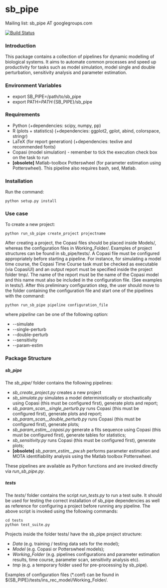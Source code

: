 
# sb_pipe

Mailing list: sb_pipe AT googlegroups.com

[![Build Status](https://travis-ci.org/pdp10/sb_pipe.svg?branch=master)](https://travis-ci.org/pdp10/sb_pipe)


### Introduction
This package contains a collection of pipelines for dynamic modelling 
of biological systems. It aims to automate common processes and speed up
productivity for tasks such as model simulation, model single and double
perturbation, sensitivity analysis and parameter estimation. 


### Environment Variables
- export SB_PIPE=/path/to/sb_pipe
- export PATH=$PATH:${SB_PIPE}/sb_pipe


### Requirements
- Python (+dependencies: scipy, numpy, pp)
- R (plots + statistics) (+dependencies: ggplot2, gplot, abind, colorspace, 
stringr)
- LaTeX (for report generation) (+dependencies: texlive and recommended 
fonts)
- Copasi (model simulation) - remember to tick the execution check box 
on the task to run
- **[obsolete]** Matlab-toolbox Potterswheel (for parameter estimation 
using Potterswheel). This pipeline also requires bash, sed, Matlab.


### Installation
Run the command: 
```
python setup.py install
```

### Use case
To create a new project: 
```
python run_sb_pipe create_project projectname
```
After creating a project, the Copasi files should be placed inside 
Models/, whereas the configuration files in Working_Folder/. Examples of
project structures can be found in sb_pipe/tests/. 
A Copasi file must be configured appropriately before starting a 
pipeline. For instance, for simulating a model time course, the Copasi 
Time Course task must be checked as executable (via CopasiUI) and an 
output report must be specified inside the project folder tmp/. The name
of the report must be the name of the Copasi model and this name must
also be included in the configuration file. (See examples in tests/). 
After this preliminary configuration step, the user should move to the 
folder containing the configuration file and start one of the pipelines 
with the command: 
```
python run_sb_pipe pipeline configuration_file
```
where *pipeline* can be one of the following option: 
- --simulate
- --single-perturb 
- --double-perturb 
- --sensitivity
- --param-estim 



### Package Structure


##### sb_pipe
The *sb_pipe/* folder contains the following pipelines:

- *sb_create_project.py* creates a new project
- *sb_simulate.py* simulates a model deterministically or stochastically
using Copasi (this must be configured first), generate plots and report;
- *sb_param_scan__single_perturb.py* runs Copasi (this must be 
configured first), generate plots and report;
- *sb_param_scan__double_perturb.py* runs Copasi (this must be 
configured first), generate plots;
- *sb_param_estim__copasi.py* generate a fits sequence using Copasi 
(this must be configured first), generate tables for statistics;
- *sb_sensitivity.py* runs Copasi (this must be 
configured first), generate plots;
- **[obsolete]** *sb_param_estim__pw.sh* performs parameter estimation 
and MOTA identifiability analysis using the Matlab toolbox Potterswheel.

These pipelines are available as Python functions and are invoked 
directly via *run_sb_pipe.py*.


##### tests
The *tests/* folder contains the script *run_tests.py* to run a test 
suite. It should be used for testing the correct installation of sb_pipe
dependencies as well as reference for configuring a project before 
running any pipeline. The above script is invoked using the 
following commands: 
```
cd tests
python test_suite.py
```
Projects inside the folder tests/ have the sb_pipe project structure: 
- *Data* (e.g. training / testing data sets for the model);
- *Model* (e.g. Copasi or Potterswheel models);
- *Working_Folder* (e.g. pipelines configurations and parameter 
estimation results, time course, parameter scan, sensitivity analysis 
etc).
- *tmp* (e.g. a temporary folder used for pre-processing by sb_pipe).

Examples of configuration files (*.conf) can be found in 
${SB_PIPE}/tests/ins_rec_model/Working_Folder/.
